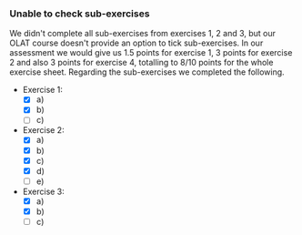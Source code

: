 ### Unable to check sub-exercises
We didn't complete all sub-exercises from exercises 1, 2 and 3, but our OLAT course doesn't provide an option to tick sub-exercises. In our assessment we would give us 1.5 points for exercise 1, 3 points for exercise 2 and also 3 points for exercise 4, totalling to 8/10 points for the whole exercise sheet. Regarding the sub-exercises we completed the following. 

- Exercise 1:
  - [x] a)
  - [x] b)
  - [ ] c)

- Exercise 2:
  - [x] a) 
  - [x] b)
  - [x] c)
  - [x] d)
  - [ ] e)
  
- Exercise 3:
  - [x] a)
  - [x] b)
  - [ ] c)